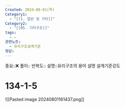 ```yaml
---
Created: 2024-08-01(목)
Category1:
  - "[[1. 일반 및 기타]]"
Category2:
  - "[[05. 기타구조]]"
tags:
  - ✏️
관련노트:
  - 유리구조설계기준
정답:
---
```

중요::❌
풀이::
반복도::
설명::유리구조의 용어 설명 설계기준강도
#  134-1-5
![[Pasted image 20240801161437.png]]
